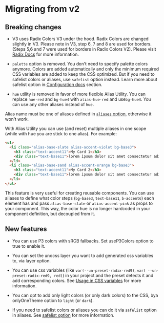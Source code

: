 # Migrating from v2

## Breaking changes

- V3 uses Radix Colors V3 under the hood. Radix Colors are changed slightly in V3. Please note in V3, step 6, 7 and 8 are used for borders. (Steps 5,6 and 7 were used for borders in Radix Colors V2). Please visit [Radix Docs](https://www.radix-ui.com/colors/docs/palette-composition/understanding-the-scale) for more information.

- `palette` option is removed. You don't need to specify palette colors anymore. Colors are added automatically and only the minimum required CSS variables are added to keep the CSS optimized. But if you need to safelist colors or aliases, use `safelist` option instead. Learn more about safelist option in [Configuration docs](/v3/configuration#safelist) section.

- `hue` utility is removed in favor of more flexible Alias Utility. You can replace `hue-red` and `bg-hue4` with `alias-hue-red` and use`bg-hue4`. You can use any other aliases instead of `hue`.

Alias name must be one of aliases defined in [`aliases` option](/v2/configuration#aliases), otherwise it won't work.

With Alias Utility you can use (and reset) multiple aliases in one scope (while with hue you are stick to one alias). For example:

```html
<ul>
  <li class="alias-base-slate alias-accent-violet bg-base3">
    <h3 class="text-accent11">My Card 1</h3>
    <div class="text-base11">lorem ipsum dolor sit amet consectetur adipisicing elit.</div>
  </li>
  <li class="alias-base-sand alias-accent-orange bg-base3">
    <h3 class="text-accent11">My Card 2</h3>
    <div class="text-base11">lorem ipsum dolor sit amet consectetur adipisicing elit.</div>
  </li>
</ul>
```

This feature is very useful for creating reusable components. You can use aliases to define what color steps (`bg-base3`, `text-base11`, `b-accent6`) each element has and pass `alias-base-slate` or `alias-accent-pink` as props to your component. This way, the color hue is no longer hardcoded in your component definition, but decoupled from it.

## New features

- You can use P3 colors with sRGB fallbacks. Set useP3Colors option to true to enable it.

- You can set the unocss layer you want to add generated css variables to, via layer option.

- You can use css variables (like `var(--un-preset-radix-red9)`, `var( --un-preset-radix-red9, red)`) in your project and the preset detects it and add corresponding colors. See [Usage in CSS variables](/v3/usage#usage-in-css-variables) for more information.

- You can opt to add only light colors (or only dark colors) to the CSS, bya onlyOneTheme option to `light` (or `dark`).

- If you need to safelist colors or aliases you can do it via `safelist` option in aliases. See [safelist option](/v3/configuration#safelist) for more information.
